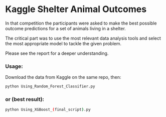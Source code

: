 # Kaggle Shelter Animal Outcomes

In that competition the participants were asked to make the best possible outcome predictions for a set of animals living in a shelter.

The critical part was to use the most relevant data analysis tools and select the most appropriate model to tackle the given problem.

Please see the report for a deeper understanding.

### Usage:
Download the data from Kaggle on the same repo, then:

```bash
python Using_Random_Forest_Classifier.py
```
### or (best result):
```bash
python Using_XGBoost_(final_script).py
```
